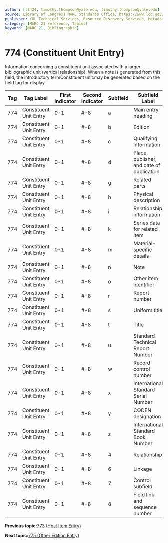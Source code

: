 ```yaml
---
author: [tt434, timothy.thompson@yale.edu, timothy.thompson@yale.edu]
source: Library of Congress MARC Standards Office, https://www.loc.gov/marc/bibliographic/bd774.html
publisher: YUL Technical Services, Resource Discovery Services, Metadata Services Unit
category: [MARC 21 reference, Tables]
keyword: [MARC 21, Bibliographic]
---
```


# 774 \(Constituent Unit Entry\)

Information concerning a constituent unit associated with a larger bibliographic unit \(vertical relationship\). When a note is generated from this field, the introductory termConstituent unit:may be generated based on the field tag for display.

|Tag|Tag Label|First Indicator|Second Indicator|Subfield|Subfield Label|Repeatable|
|---|---------|---------------|----------------|--------|--------------|----------|
|774|Constituent Unit Entry|0-1|\#-8|a|Main entry heading|F|
|774|Constituent Unit Entry|0-1|\#-8|b|Edition|F|
|774|Constituent Unit Entry|0-1|\#-8|c|Qualifying information|F|
|774|Constituent Unit Entry|0-1|\#-8|d|Place, publisher, and date of publication|F|
|774|Constituent Unit Entry|0-1|\#-8|g|Related parts|T|
|774|Constituent Unit Entry|0-1|\#-8|h|Physical description|F|
|774|Constituent Unit Entry|0-1|\#-8|i|Relationship information|T|
|774|Constituent Unit Entry|0-1|\#-8|k|Series data for related item|T|
|774|Constituent Unit Entry|0-1|\#-8|m|Material-specific details|F|
|774|Constituent Unit Entry|0-1|\#-8|n|Note|T|
|774|Constituent Unit Entry|0-1|\#-8|o|Other item identifier|T|
|774|Constituent Unit Entry|0-1|\#-8|r|Report number|T|
|774|Constituent Unit Entry|0-1|\#-8|s|Uniform title|F|
|774|Constituent Unit Entry|0-1|\#-8|t|Title|F|
|774|Constituent Unit Entry|0-1|\#-8|u|Standard Technical Report Number|F|
|774|Constituent Unit Entry|0-1|\#-8|w|Record control number|T|
|774|Constituent Unit Entry|0-1|\#-8|x|International Standard Serial Number|F|
|774|Constituent Unit Entry|0-1|\#-8|y|CODEN designation|F|
|774|Constituent Unit Entry|0-1|\#-8|z|International Standard Book Number|T|
|774|Constituent Unit Entry|0-1|\#-8|4|Relationship|T|
|774|Constituent Unit Entry|0-1|\#-8|6|Linkage|F|
|774|Constituent Unit Entry|0-1|\#-8|7|Control subfield|F|
|774|Constituent Unit Entry|0-1|\#-8|8|Field link and sequence number|T|

**Previous topic:**[773 \(Host Item Entry\)](../tables/773_bib_table.md)

**Next topic:**[775 \(Other Edition Entry\)](../tables/775_bib_table.md)


